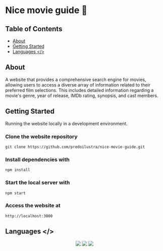 # Nice movie guide 🍿

## Table of Contents

- [About](#about)
- [Getting Started](#getting_started)
- [Languages </>](#languages)

## About <a name = "about"></a>

A website that provides a comprehensive search engine for movies, allowing users to access a diverse array of information related to their preferred film selections. This includes detailed information regarding a movie's genre, year of release, IMDb rating, synopsis, and cast members.

## Getting Started <a name = "getting_started"></a>

Running the website locally in a development environment.

### Clone the website repository

```
git clone https://github.com/predoilustra/nice-movie-guide.git
```

### Install dependencies with

```
npm install
```

### Start the local server with

```
npm start
```

### Access the website at

```
http://localhost:3000
```

## Languages </> <a name = "languages"></a>

<div align="center">
  <img src="https://img.shields.io/badge/JavaScript-323330?style=for-the-badge&logo=javascript&logoColor=F7DF1E" />
  <img src="https://img.shields.io/badge/HTML5-E34F26?style=for-the-badge&logo=html5&logoColor=white" />
  <img src="https://img.shields.io/badge/CSS-239120?&style=for-the-badge&logo=css3&logoColor=white" />


